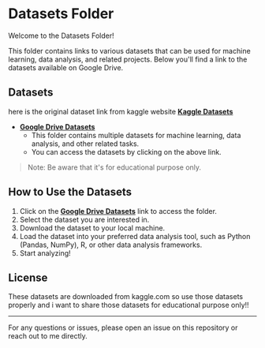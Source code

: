 ﻿# Datasets Folder

Welcome to the Datasets Folder!

This folder contains links to various datasets that can be used for machine learning, data analysis, and related projects. Below you'll find a link to the datasets available on Google Drive.

## Datasets
here is the original dataset link from kaggle website
 **[Kaggle Datasets](https://www.kaggle.com/datasets)**

- **[Google Drive Datasets](https://drive.google.com/drive/folders/1xqAYm4gf-RqJdwKXi-dJmKv6_-nPOlFD?usp=drive_link)**
   - This folder contains multiple datasets for machine learning, data analysis, and other related tasks. 
   - You can access the datasets by clicking on the above link.

> Note: Be aware that it's for educational purpose only.

## How to Use the Datasets

1. Click on the **[Google Drive Datasets](https://drive.google.com/drive/folders/1xqAYm4gf-RqJdwKXi-dJmKv6_-nPOlFD?usp=drive_link)** link to access the folder.
2. Select the dataset you are interested in.
3. Download the dataset to your local machine.
4. Load the dataset into your preferred data analysis tool, such as Python (Pandas, NumPy), R, or other data analysis frameworks.
5. Start analyzing!

## License

These datasets are downloaded from kaggle.com so use those datasets properly and i want to share those datasets for educational purpose only!!

---
 

For any questions or issues, please open an issue on this repository or reach out to me directly.
